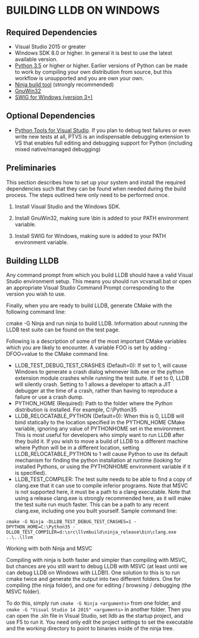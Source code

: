 # BUILDING LLDB ON WINDOWS    
## Required Dependencies     

- Visual Studio 2015 or greater    
- Windows SDK 8.0 or higher. In general it is best to use the latest available version.   
- [Python 3.5](https://www.python.org/downloads/windows/) or higher or higher. Earlier versions of Python can be made to work by compiling your own distribution from source, but this workflow is unsupported and you are own your own.
- [Ninja build tool](http://martine.github.io/ninja/) (strongly recommended)
- [GnuWin32](http://gnuwin32.sourceforge.net/)
- [SWIG for Windows (version 3+)](http://www.swig.org/download.html)

## Optional Dependencies

- [Python Tools for Visual Studio](https://github.com/Microsoft/PTVS/releases). If you plan to debug test failures or even write new tests at all, PTVS is an indispensable debugging extension to VS that enables full editing and debugging support for Python (including mixed native/managed debugging)

## Preliminaries

This section describes how to set up your system and install the required dependencies such that they can be found when needed during the build process. The steps outlined here only need to be performed once.


1. Install Visual Studio and the Windows SDK.

2. Install GnuWin32, making sure <GnuWin32 install dir>\bin is added to your PATH environment variable.

3. Install SWIG for Windows, making sure <SWIG install dir> is added to your PATH environment variable.

## Building LLDB

Any command prompt from which you build LLDB should have a valid Visual Studio environment setup. This means you should run vcvarsall.bat or open an appropriate Visual Studio Command Prompt corresponding to the version you wish to use.

Finally, when you are ready to build LLDB, generate CMake with the following command line:

cmake -G Ninja <cmake variables> <path to root of llvm src tree>
and run ninja to build LLDB. Information about running the LLDB test suite can be found on the test page.

Following is a description of some of the most important CMake variables which you are likely to encounter. A variable FOO is set by adding -DFOO=value to the CMake command line.

- LLDB_TEST_DEBUG_TEST_CRASHES (Default=0): If set to 1, will cause Windows to generate a crash dialog whenever lldb.exe or the python extension module crashes while running the test suite. If set to 0, LLDB will silently crash. Setting to 1 allows a developer to attach a JIT debugger at the time of a crash, rather than having to reproduce a failure or use a crash dump.
- PYTHON_HOME (Required): Path to the folder where the Python distribution is installed. For example, C:\Python35
- LLDB_RELOCATABLE_PYTHON (Default=0): When this is 0, LLDB will bind statically to the location specified in the PYTHON_HOME CMake variable, ignoring any value of PYTHONHOME set in the environment. This is most useful for developers who simply want to run LLDB after they build it. If you wish to move a build of LLDB to a different machine where Python will be in a different location, setting LLDB_RELOCATABLE_PYTHON to 1 will cause Python to use its default mechanism for finding the python installation at runtime (looking for installed Pythons, or using the PYTHONHOME environment variable if it is specified).
- LLDB_TEST_COMPILER: The test suite needs to be able to find a copy of clang.exe that it can use to compile inferior programs. Note that MSVC is not supported here, it must be a path to a clang executable. Note that using a release clang.exe is strongly recommended here, as it will make the test suite run much faster. This can be a path to any recent clang.exe, including one you built yourself.
Sample command line:
```batch
cmake -G Ninja -DLLDB_TEST_DEBUG_TEST_CRASHES=1 -DPYTHON_HOME=C:\Python35 -DLLDB_TEST_COMPILER=d:\src\llvmbuild\ninja_release\bin\clang.exe ..\..\llvm
```

Working with both Ninja and MSVC

Compiling with ninja is both faster and simpler than compiling with MSVC, but chances are you still want to debug LLDB with MSVC (at least until we can debug LLDB on Windows with LLDB!). One solution to this is to run cmake twice and generate the output into two different folders. One for compiling (the ninja folder), and one for editing / browsing / debugging (the MSVC folder).

To do this, simply run `cmake -G Ninja <arguments>` from one folder, and `cmake -G "Visual Studio 14 2015" <arguments>` in another folder. Then you can open the .sln file in Visual Studio, set lldb as the startup project, and use F5 to run it. You need only edit the project settings to set the executable and the working directory to point to binaries inside of the ninja tree.